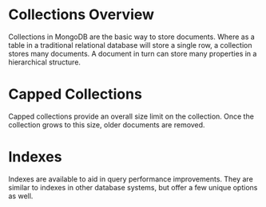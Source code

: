# Collections Overview

Collections in MongoDB are the basic way to store documents.  Where as a table in a traditional relational database will store a single row, a collection stores many documents. A document in turn can store many properties in a hierarchical structure.

# Capped Collections

Capped collections provide an overall size limit on the collection.  Once the collection grows to this size, older documents are removed.

# Indexes

Indexes are available to aid in query performance improvements.  They are similar to indexes in other database systems, but offer a few unique options as well.

